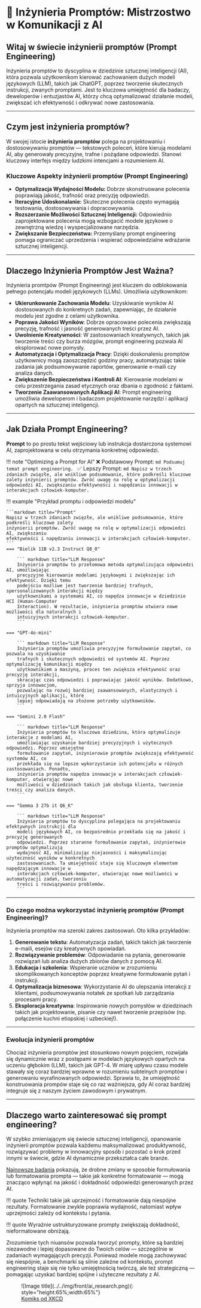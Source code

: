 # 💬 **Inżynieria Promptów: Mistrzostwo w Komunikacji z AI**

## Witaj w świecie inżynierii promptów (Prompt Engineering)

Inżynieria promptów to dyscyplina w dziedzinie sztucznej inteligencji (AI), która pozwala użytkownikom kierować zachowaniem dużych modeli językowych (LLM), takich jak ChatGPT, poprzez tworzenie skutecznych instrukcji, zwanych promptami. Jest to kluczowa umiejętność dla badaczy, deweloperów i entuzjastów AI, którzy chcą optymalizować działanie modeli, zwiększać ich efektywność i odkrywać nowe zastosowania.

---

## **Czym jest inżynieria promptów?**  

W swojej istocie **inżynieria promptów** polega na projektowaniu i dostosowywaniu promptów — tekstowych poleceń, które kierują modelami AI, aby generowały precyzyjne, trafne i pożądane odpowiedzi. Stanowi kluczowy interfejs między ludzkimi intencjami a rozumieniem AI.

### **Kluczowe Aspekty inżynierii promptów (Prompt Engineering)**

- **Optymalizacja Wydajności Modelu:** Dobrze skonstruowane polecenia poprawiają jakość, trafność oraz precyzję odpowiedzi.  
- **Iteracyjne Udoskonalanie:** Skuteczne polecenia często wymagają testowania, dostosowywania i dopracowywania.  
- **Rozszerzanie Możliwości Sztucznej Inteligencji:** Odpowiednio zaprojektowane polecenia mogą wzbogacić modele językowe o zewnętrzną wiedzę i wyspecjalizowane narzędzia.  
- **Zwiększanie Bezpieczeństwa:** Przemyślany prompt engineering pomaga ograniczać uprzedzenia i wspierać odpowiedzialne wdrażanie sztucznej inteligencji.

---

## **Dlaczego Inżynieria Promptów Jest Ważna?**

Inżynieria promtpów (Prompt Engineering) jest kluczem do odblokowania pełnego potencjału modeli językowych (LLMs). Umożliwia użytkownikom:

- **Ukierunkowanie Zachowania Modelu**: Uzyskiwanie wyników AI dostosowanych do konkretnych zadań, zapewniając, że działanie modelu jest zgodne z celami użytkownika.  
- **Poprawa Jakości Wyników**: Dobrze opracowane polecenia zwiększają precyzję, trafność i jasność generowanych treści przez AI.  
- **Uwolnienie Kreatywności**: W zastosowaniach kreatywnych, takich jak tworzenie treści czy burza mózgów, prompt engineering pozwala AI eksplorować nowe pomysły.  
- **Automatyzacja i Optymalizacja Pracy**: Dzięki doskonaleniu promptów użytkownicy mogą zaoszczędzić godziny pracy, automatyzując takie zadania jak podsumowywanie raportów, generowanie e-maili czy analiza danych.  
- **Zwiększenie Bezpieczeństwa i Kontroli AI**: Kierowanie modelami w celu przestrzegania zasad etycznych oraz dbania o zgodność z faktami.  
- **Tworzenie Zaawansowanych Aplikacji AI**: Prompt engineering umożliwia deweloperom i badaczom projektowanie narzędzi i aplikacji opartych na sztucznej inteligencji.

---

## **Jak Działa Prompt Engineering?**

**Prompt** to po prostu tekst wejściowy lub instrukcja dostarczona systemowi AI, zaprojektowana w celu otrzymania konkretnej odpowiedzi.

!!! note "Optimizing a Prompt for AI"
    ❌ Podstawowy Prompt:
    ```md
    Podsumuj temat prompt engineering.
    ```
    ✅ Lepszy Prompt:
    ```md
    Napisz w trzech zdaniach zwięzłe, ale wnikliwe podsumowanie, które podkreśli kluczowe zalety
    inżynierii promptów. Zwróć uwagę na rolę w optymalizacji odpowiedzi AI, zwiększaniu
    efektywności i napędzaniu innowacji w interakcjach człowiek-komputer.
    ```

!!! example "Przykład promptu i odpowiedzi modelu"

    ```markdown title="Prompt"
    Napisz w trzech zdaniach zwięzłe, ale wnikliwe podsumowanie, które podkreśli kluczowe zalety
    inżynierii promptów. Zwróć uwagę na rolę w optymalizacji odpowiedzi AI, zwiększaniu
    efektywności i napędzaniu innowacji w interakcjach człowiek-komputer.
    ```
    === "Bielik 11B v2.3 Instruct Q8_0"

        ``` markdown title="LLM Response"
        Inżynieria promptów to przełomowa metoda optymalizująca odpowiedzi AI, umożliwiając
        precyzyjne kierowanie modelami językowymi i zwiększając ich efektywność. Dzięki temu
        podejściu możliwe jest tworzenie bardziej trafnych, spersonalizowanych interakcji między
        użytkownikami a systemami AI, co napędza innowacje w dziedzinie HCI (Human-Computer
        Interaction). W rezultacie, inżynieria promptów otwiera nowe możliwości dla naturalnych i
        intuicyjnych interakcji człowiek-komputer.
        ```

    === "GPT-4o-mini"

        ``` markdown title="LLM Response"
        Inżynieria promptów umożliwia precyzyjne formułowanie zapytań, co pozwala na uzyskiwanie
        trafnych i skutecznych odpowiedzi od systemów AI. Poprzez optymalizację komunikacji między
        użytkownikiem a maszyną, proces ten zwiększa efektywność oraz precyzję interakcji,
        skracając czas odpowiedzi i poprawiając jakość wyników. Dodatkowo, sprzyja innowacjom,
        pozwalając na rozwój bardziej zaawansowanych, elastycznych i intuicyjnych aplikacji, które
        lepiej odpowiadają na złożone potrzeby użytkowników.
        ```
    
    === "Gemini 2.0 Flash"

        ``` markdown title="LLM Response"
        Inżynieria promptów to kluczowa dziedzina, która optymalizuje interakcje z modelami AI,
        umożliwiając uzyskanie bardziej precyzyjnych i użytecznych odpowiedzi. Poprzez umiejętne
        formułowanie zapytań, inżynierowie promptów zwiększają efektywność systemów AI, co
        przekłada się na lepsze wykorzystanie ich potencjału w różnych zastosowaniach. Ponadto,
        inżynieria promptów napędza innowacje w interakcjach człowiek-komputer, otwierając nowe
        możliwości w dziedzinach takich jak obsługa klienta, tworzenie treści czy analiza danych.
        ```

    === "Gemma 3 27b it Q6_K"

        ``` markdown title="LLM Response"
        Inżynieria promptów to dyscyplina polegająca na projektowaniu efektywnych instrukcji dla
        modeli językowych AI, co bezpośrednio przekłada się na jakość i precyzję generowanych
        odpowiedzi. Poprzez staranne formułowanie zapytań, inżynierowie promptów optymalizują
        wydajność AI, minimalizując niejasności i maksymalizując użyteczność wyników w konkretnych
        zastosowaniach. Ta umiejętność staje się kluczowym elementem napędzającym innowacje w
        interakcjach człowiek-komputer, otwierając nowe możliwości w automatyzacji zadań, tworzeniu
        treści i rozwiązywaniu problemów.
        ```

--- 

### **Do czego można wykorzystać inżynierię promptów (Prompt Engineering)?**

Inżynieria promptów ma szeroki zakres zastosowań. Oto kilka przykładów:

1. **Generowanie tekstu**: Automatyzacja zadań, takich takich jak tworzenie e-maili, esejów czy kreatywnych opowiadań.
2. **Rozwiązywanie problemów**: Odpowiadanie na pytania, generowanie rozwiązań lub analiza dużych zbiorów danych z pomocą AI.
3. **Edukacja i szkolenia**: Wspieranie uczniów w zrozumieniu skomplikowanych konceptów poprzez kreatywne formułowanie pytań i instrukcji.
4. **Optymalizacja biznesowa**: Wykorzystanie AI do ulepszania interakcji z klientami, podsumowywania notatek ze spotkań lub zarządzania procesami pracy.
5. **Eksploracja kreatywna**: Inspirowanie nowych pomysłów w dziedzinach takich jak projektowanie, pisanie czy nawet tworzenie przepisów (np. połączenie kuchni etiopskiej i uzbeckiej!).

---

### **Ewolucja inżynierii promptów**

Chociaż inżynieria promptów jest stosunkowo nowym pojęciem, rozwijała się dynamicznie wraz z postępami w modelach językowych opartych na uczeniu głębokim (LLM), takich jak GPT-4. W miarę upływu czasu modele stawały się coraz bardziej wprawne w rozumieniu subtelnych promptów i generowaniu wyrafinowanych odpowiedzi. Sprawia to, że umiejętność konstruowania prompów staje się co raz ważniejsza, gdy AI coraz bardziej integruje się z naszym życiem zawodowym i prywatnym.

---

## **Dlaczego warto zainteresować się prompt engineering?**

W szybko zmieniającym się świecie sztucznej inteligencji, opanowanie inżynierii promptów pozwala każdemu maksymalizować produktywność, rozwiązywać problemy w innowacyjny sposób i pozostać o krok przed innymi w świecie, gdzie AI dynamicznie przekształca całe branże.

[Najnowsze badania](../../Docs/Prompt_Engineering/Papers/index.md#prompting-science-report-1-prompt-engineering-is-complicated-and-contingent) pokazują, że drobne zmiany w sposobie formułowania lub formatowania prompta — takie jak konkretne formatowanie — mogą znacząco wpłynąć na jakość i dokładność odpowiedzi generowanych przez AI. 

!!! quote
    Techniki takie jak uprzejmość i formatowanie dają niespójne rezultaty. Formatowanie zwykle poprawia wydajność, natomiast wpływ uprzejmości zależy od kontekstu i pytania.

!!! quote
    Wyraźnie ustrukturyzowane prompty zwiększają dokładność, nieformatowane obniżają.

Zrozumienie tych niuansów pozwala tworzyć prompty, które są bardziej niezawodne i lepiej dopasowane do Twoich celów — szczególnie w zadaniach wymagających precyzji. Ponieważ modele mogą zachowywać się niespójnie, a benchmarki są silnie zależne od kontekstu, prompt engineering staje się nie tylko umiejętnością twórczą, ale też strategiczną — pomagając uzyskać bardziej spójne i użyteczne rezultaty z AI.

<figure markdown="span">
    ![Image title](../../img/front/ai_research.png){: style="height:65%;width:65%"}
    <figcaption><a href="https://xkcd.com/1696/" target="_blank">Komiks od XKCD</a></figcaption>
</figure>